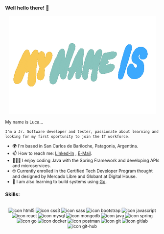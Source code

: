 ### Well hello there! 👋
<p  align="center"><img src = "banner.gif"></p>
My name is Luca...

    I'm a Jr. Software developer and tester, passionate about learning and looking for my first oportunity to join the IT workforce.
  
  - 🌍 I'm based in San Carlos de Bariloche, Patagonia, Argentina.
  - 📫 How to reach me: [Linked-In](https://www.linkedin.com/in/lucabp/) , [E-Mail](mailto:lucabeatidm@gmail.com).
  - 👨🏻‍💻 I enjoy coding Java with the Spring Framework and developing APIs and microservices.
  - 🤓 Currently enrolled in the Certified Tech Developer Program thought and designed by Mercado Libre and Globant at Digital House.
  - 🌱 I am also learning to build systems using [Go](https://go.dev/).

### Skills:
<div align="center"><br>
  <img src="https://cdn.jsdelivr.net/gh/devicons/devicon/icons/html5/html5-original.svg" width="40px" height="40px" alt="icon html5"/>
  <img src="https://cdn.jsdelivr.net/gh/devicons/devicon/icons/css3/css3-original.svg" width="40px" height="40px" alt="icon css3" />
  <img src="https://cdn.jsdelivr.net/gh/devicons/devicon/icons/sass/sass-original.svg" width="40px" height="40px" alt="icon sass" />
  <img src="https://cdn.jsdelivr.net/gh/devicons/devicon/icons/bootstrap/bootstrap-original-wordmark.svg" width="40px" height="40px" alt="icon bootstrap"/>
  <img src="https://cdn.jsdelivr.net/gh/devicons/devicon/icons/javascript/javascript-original.svg" width="40px" height="40px" alt="icon javascript" />
  <img src="https://cdn.jsdelivr.net/gh/devicons/devicon/icons/react/react-original.svg" width="40px" height="40px" alt="icon react"/>
  <img src="https://cdn.jsdelivr.net/gh/devicons/devicon/icons/mysql/mysql-original-wordmark.svg" width="50px" height="50px" alt="icon mysql"/>
  <img src="https://cdn.jsdelivr.net/gh/devicons/devicon/icons/mongodb/mongodb-original-wordmark.svg" width="50px" height="50px" alt="icon mongodb"/>
  <img src="https://cdn.jsdelivr.net/gh/devicons/devicon/icons/java/java-original-wordmark.svg" width="50px" height="50px" alt="icon java"/>
  <img src="https://cdn.jsdelivr.net/gh/devicons/devicon/icons/spring/spring-original-wordmark.svg" width="50px" height="50px" alt="icon spring"/>
  <img src="https://cdn.jsdelivr.net/gh/devicons/devicon/icons/go/go-original-wordmark.svg" width="50px" height="50px" alt="icon go" />
  <img src="https://cdn.jsdelivr.net/gh/devicons/devicon/icons/docker/docker-original-wordmark.svg" width="50px" height="50px" alt="icon docker" />
  <img src="https://www.vectorlogo.zone/logos/getpostman/getpostman-icon.svg" width="40px" height="40px" alt="icon postman"/>
  <img src="https://cdn.jsdelivr.net/gh/devicons/devicon/icons/git/git-plain-wordmark.svg" width="50px" height="50px" alt="icon git"/>
  <img src="https://cdn.jsdelivr.net/gh/devicons/devicon/icons/gitlab/gitlab-original-wordmark.svg" width="40px" height="40px" alt="icon gitlab" />
  <img src="https://cdn.jsdelivr.net/gh/devicons/devicon/icons/github/github-original-wordmark.svg" width="50px" height="50px" alt="icon git-hub" />
</div>
